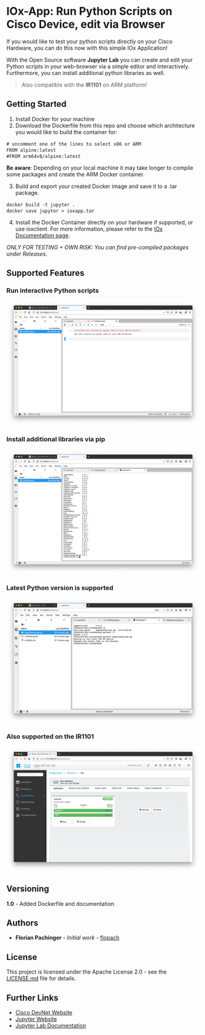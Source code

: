 # IOx-App: Run Python Scripts on Cisco Device, edit via Browser

If you would like to test your python scripts directly on your Cisco Hardware, you can do this now with this simple IOx Application!

With the Open Source software **Jupyter Lab** you can create and edit your Python scripts in your web-browser via a simple editor and interactively. Furthermore, you can install additional python libraries as well.

> Also compatible with the **IR1101** on ARM platform!

## Getting Started

1. Install Docker for your machine
2. Download the Dockerfile from this repo and choose which architecture you would like to build the container for:

```
# uncomment one of the lines to select x86 or ARM
FROM alpine:latest
#FROM arm64v8/alpine:latest
```
**Be aware**: Depending on your local machine it may take longer to compile some packages and create the ARM Docker container.

3. Build and export your created Docker image and save it to a .tar package.

```
docker build -t jupyter .
docker save jupyter > ioxapp.tar
```

4. Install the Docker Container directly on your hardware if supported, or use ioxclient. For more information, please refer to the [IOx Documentation page](https://developer.cisco.com/docs/iox/).

*ONLY FOR TESTING + OWN RISK: You can find pre-compiled packages under Releases.*

## Supported Features

### Run interactive Python scripts
![](images/interactive.png)

### Install additional libraries via pip
![](images/pip.png)

### Latest Python version is supported
![](images/python3.png)

### Also supported on the IR1101
![](images/iox.png)

## Versioning

**1.0** - Added Dockerfile and documentation

## Authors

* **Florian Pachinger** - *Initial work* - [flopach](https://github.com/flopach)

## License

This project is licensed under the Apache License 2.0 - see the [LICENSE.md](LICENSE.md) file for details.

## Further Links

* [Cisco DevNet Website](https://developer.cisco.com)
* [Jupyter Website](https://jupyter.org/)
* [Jupyter Lab Documentation](https://jupyterlab.readthedocs.io/en/latest/)